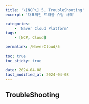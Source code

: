 ```yaml
---
title: '\[NCP\] 5. TroubleShooting'
excerpt: '대표적인 트러블 슈팅 사례'

categories:
    - 'Naver Cloud Platform'
tags:
    - [NCP, Cloud]

permalink: /NaverCloud/5

toc: true
toc_sticky: true

date: 2024-04-08
last_modified_at: 2024-04-08
---
```


## TroubleShooting
